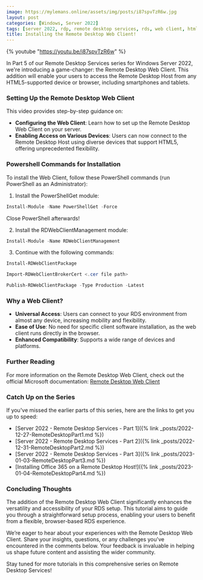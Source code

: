 ```yaml
---
image: https://mylemans.online/assets/img/posts/i87spvTzR6w.jpg
layout: post
categories: [Windows, Server 2022]
tags: [server 2022, rdp, remote desktop services, rds, web client, html5, browser, tutorial, youtube, part5]
title: Installing the Remote Desktop Web Client!
---
```


{% youtube "https://youtu.be/i87spvTzR6w" %}

In Part 5 of our Remote Desktop Services series for Windows Server 2022, we're introducing a game-changer: the Remote Desktop Web Client. This addition will enable your users to access the Remote Desktop Host from any HTML5-supported device or browser, including smartphones and tablets.

### Setting Up the Remote Desktop Web Client

This video provides step-by-step guidance on:

- **Configuring the Web Client**: Learn how to set up the Remote Desktop Web Client on your server.
- **Enabling Access on Various Devices**: Users can now connect to the Remote Desktop Host using diverse devices that support HTML5, offering unprecedented flexibility.

### Powershell Commands for Installation

To install the Web Client, follow these PowerShell commands (run PowerShell as an Administrator):

1) Install the PowerShellGet module:

```powershell
Install-Module -Name PowerShellGet -Force
```
Close PowerShell afterwards!

2) Install the RDWebClientManagement module:

```powershell
Install-Module -Name RDWebClientManagement
```

3) Continue with the following commands:
```powershell
Install-RDWebClientPackage
```
    
```powershell
Import-RDWebClientBrokerCert <.cer file path>
```
    
```powershell
Publish-RDWebClientPackage -Type Production -Latest
```

### Why a Web Client?

- **Universal Access**: Users can connect to your RDS environment from almost any device, increasing mobility and flexibility.
- **Ease of Use**: No need for specific client software installation, as the web client runs directly in the browser.
- **Enhanced Compatibility**: Supports a wide range of devices and platforms.

### Further Reading

For more information on the Remote Desktop Web Client, check out the official Microsoft documentation: [Remote Desktop Web Client](https://learn.microsoft.com/en-us/windows-server/remote/remote-desktop-services/clients/remote-desktop-web-client-admin)

### Catch Up on the Series

If you've missed the earlier parts of this series, here are the links to get you up to speed:

- [Server 2022 - Remote Desktop Services - Part 1]({% link _posts/2022-12-27-RemoteDesktopPart1.md %})
- [Server 2022 - Remote Desktop Services - Part 2]({% link _posts/2022-12-31-RemoteDesktopPart2.md %})
- [Server 2022 - Remote Desktop Services - Part 3]({% link _posts/2023-01-03-RemoteDesktopPart3.md %})
- [Installing Office 365 on a Remote Desktop Host!]({% link _posts/2023-01-04-RemoteDesktopPart4.md %})

### Concluding Thoughts

The addition of the Remote Desktop Web Client significantly enhances the versatility and accessibility of your RDS setup. This tutorial aims to guide you through a straightforward setup process, enabling your users to benefit from a flexible, browser-based RDS experience.

We’re eager to hear about your experiences with the Remote Desktop Web Client. Share your insights, questions, or any challenges you've encountered in the comments below. Your feedback is invaluable in helping us shape future content and assisting the wider community.

Stay tuned for more tutorials in this comprehensive series on Remote Desktop Services!
